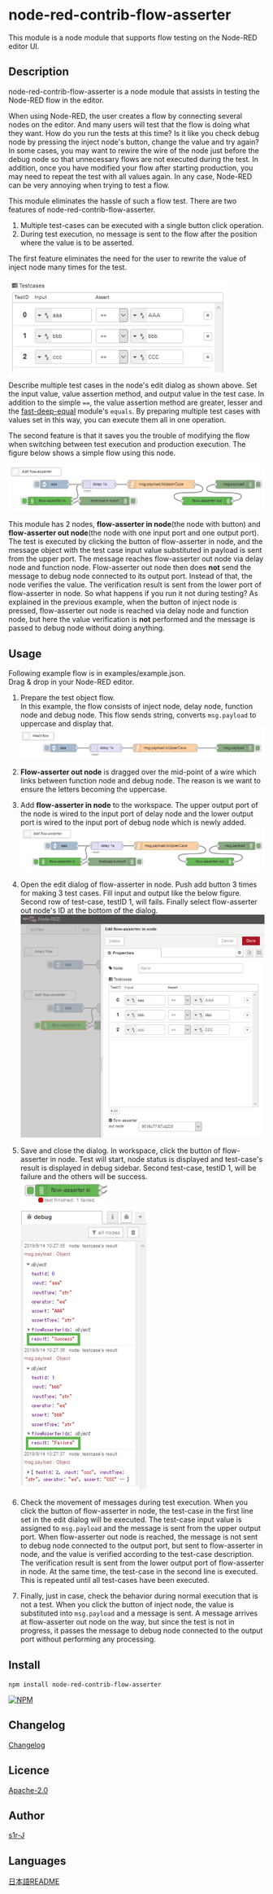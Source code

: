 node-red-contrib-flow-asserter
====

This module is a node module that supports flow testing on the Node-RED editor UI.

## Description

node-red-contrib-flow-asserter is a node module that assists in testing the Node-RED flow in the editor.

When using Node-RED, the user creates a flow by connecting several nodes on the editor.
And many users will test that the flow is doing what they want.
How do you run the tests at this time? Is it like you check debug node by pressing the inject node's button, change the value and try again? In some cases, you may want to rewire the wire of the node just before the debug node so that unnecessary flows are not executed during the test. In addition, once you have modified your flow after starting production, you may need to repeat the test with all values again. In any case, Node-RED can be very annoying when trying to test a flow.

This module eliminates the hassle of such a flow test. There are two features of node-red-contrib-flow-asserter.

1. Multiple test-cases can be executed with a single button click operation.
2. During test execution, no message is sent to the flow after the position where the value is to be asserted.

The first feature eliminates the need for the user to rewrite the value of inject node many times for the test.

![testcases](./images/testcases.png)

Describe multiple test cases in the node's edit dialog as shown above. Set the input value, value assertion method, and output value in the test case. In addition to the simple `==`, the value assertion method are greater, lesser and the [fast-deep-equal](https://www.npmjs.com/package/fast-deep-equal) module's `equals`. By preparing multiple test cases with values set in this way, you can execute them all in one operation.

The second feature is that it saves you the trouble of modifying the flow when switching between test execution and production execution. The figure below shows a simple flow using this node.

![flow-asserter](./images/assertflow.png)

This module has 2 nodes, **flow-asserter in node**(the node with button) and **flow-asserter out node**(the node with one input port and one output port).
The test is executed by clicking the button of flow-asserter in node, and the message object with the test case input value substituted in payload is sent from the upper port. The message reaches flow-asserter out node via delay node and function node. Flow-asserter out node then does **not** send the message to debug node connected to its output port. Instead of that, the node verifies the value. The verification result is sent from the lower port of flow-asserter in node.
So what happens if you run it not during testing? As explained in the previous example, when the button of inject node is pressed, flow-asserter out node is reached via delay node and function node, but here the value verification is **not** performed and the message is passed to debug node without doing anything.

## Usage

Following example flow is in examples/example.json.  
Drag & drop in your Node-RED editor.

1. Prepare the test object flow.  
In this example, the flow consists of inject node, delay node, function node and debug node. This flow sends string, converts `msg.payload` to uppercase and display that.
![intactflow](./images/intactflow.png)

1. **Flow-asserter out node** is dragged over the mid-point of a wire which links between function node and debug node. The reason is we want to ensure the letters becoming the uppercase.

1. Add **flow-asserter in node** to the workspace. The upper output port of the node is wired to the input port of delay node and the lower output port is wired to the input port of debug node which is newly added.
![assertflow](./images/assertflow.png)

1. Open the edit dialog of flow-asserter in node. Push add button 3 times for making 3 test cases. Fill input and output like the below figure. Second row of test-case, testID 1, will fails. Finally select flow-asserter out node's ID at the bottom of the dialog.
![edit-dialog](./images/dialog.png)

1. Save and close the dialog. In workspace, click the button of flow-asserter in node. Test will start, node status is displayed and test-case's result is displayed in debug sidebar. Second test-case, testID 1, will be failure and the others will be success.  
![test-finished](./images/statusfinish.png)  
![debug-sidebar](./images/debugsidebar.png)

1. Check the movement of messages during test execution. When you click the button of flow-asserter in node, the test-case in the first line set in the edit dialog will be executed. The test-case input value is assigned to `msg.payload` and the message is sent from the upper output port. When flow-asserter out node is reached, the message is not sent to debug node connected to the output port, but sent to flow-asserter in node, and the value is verified according to the test-case description. The verification result is sent from the lower output port of flow-asserter in node. At the same time, the test-case in the second line is executed. This is repeated until all test-cases have been executed.

1. Finally, just in case, check the behavior during normal execution that is not a test. When you click the button of inject node, the value is substituted into `msg.payload` and a message is sent. A message arrives at flow-asserter out node on the way, but since the test is not in progress, it passes the message to debug node connected to the output port without performing any processing.

## Install

```
npm install node-red-contrib-flow-asserter
```

[![NPM](https://nodei.co/npm/node-red-contrib-flow-asserter.png)](https://nodei.co/npm/node-red-contrib-flow-asserter/)

## Changelog

[Changelog](https://github.com/s1r-J/node-red-contrib-flow-asserter/blob/master/CHANGELOG.md)

## Licence

[Apache-2.0](http://www.apache.org/licenses/LICENSE-2.0.html)

## Author

[s1r-J](https://github.com/s1r-J)

## Languages

[日本語README](./README_ja.md)
